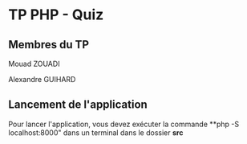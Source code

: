 # TP PHP - Quiz
## Membres du TP
Mouad ZOUADI

Alexandre GUIHARD
## Lancement de l'application
Pour lancer l'application, vous devez exécuter la commande **php -S localhost:8000" dans un terminal dans le dossier **src**
